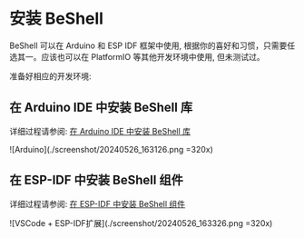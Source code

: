 # 安装 BeShell 

BeShell 可以在 Arduino 和 ESP IDF 框架中使用, 根据你的喜好和习惯，只需要任选其一。应该也可以在 PlatformIO 等其他开发环境中使用, 但未测试过。

准备好相应的开发环境:

## 在 Arduino IDE 中安装 BeShell 库

详细过程请参阅: [在 Arduino IDE 中安装 BeShell 库](install_arduino.md)

![Arduino](./screenshot/20240526_163126.png =320x)

## 在 ESP-IDF 中安装 BeShell 组件

详细过程请参阅: [在 ESP-IDF 中安装 BeShell 组件](install_esp-idf.md)

![VSCode + ESP-IDF扩展](./screenshot/20240526_163326.png =320x)